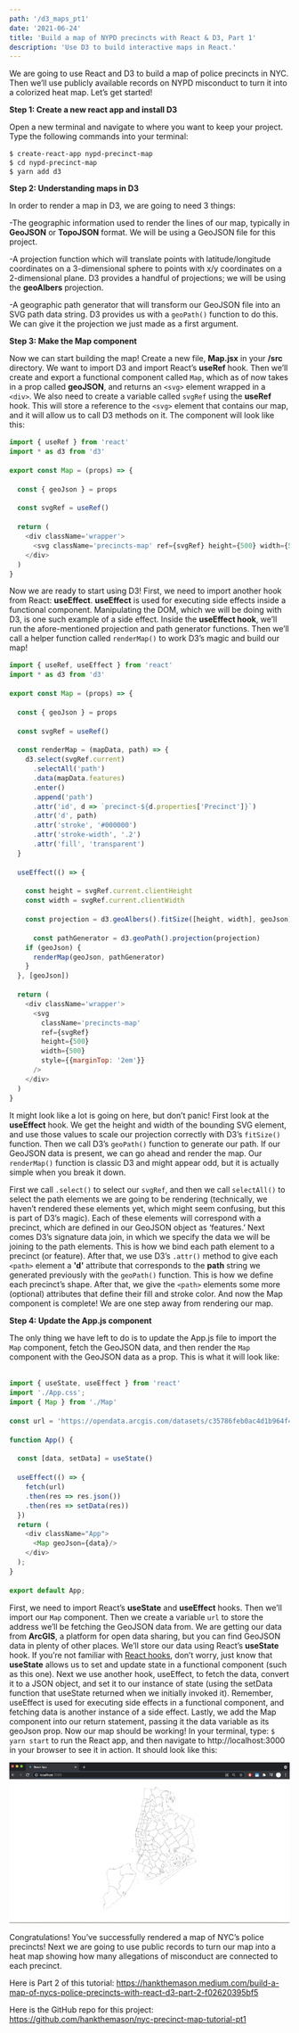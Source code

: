 ```yaml
---
path: '/d3_maps_pt1'
date: '2021-06-24'
title: 'Build a map of NYPD precincts with React & D3, Part 1'
description: 'Use D3 to build interactive maps in React.'
---
```

We are going to use React and D3 to build a map of police precincts in NYC. Then we’ll use publicly available records on NYPD misconduct to turn it into a colorized heat map. Let’s get started!

**Step 1: Create a new react app and install D3**

Open a new terminal and navigate to where you want to keep your project. Type the following commands into your terminal:

<div class="console">

```console
$ create-react-app nypd-precinct-map
$ cd nypd-precinct-map
$ yarn add d3
```

</div>

**Step 2: Understanding maps in D3**


In order to render a map in D3, we are going to need 3 things:


-The geographic information used to render the lines of our map, typically in **GeoJSON** or **TopoJSON** format. We will be using a GeoJSON file for this project.

-A projection function which will translate points with latitude/longitude coordinates on a 3-dimensional sphere to points with x/y coordinates on a 2-dimensional plane. D3 provides a handful of projections; we will be using the **geoAlbers** projection.

-A geographic path generator that will transform our GeoJSON file into an SVG path data string. D3 provides us with a `geoPath()` function to do this. We can give it the projection we just made as a first argument.

**Step 3: Make the Map component**

Now we can start building the map! Create a new file, **Map.jsx** in your **/src** directory. We want to import D3 and import React’s **useRef** hook. Then we’ll create and export a functional component called `Map`, which as of now takes in a prop called **geoJSON**, and returns an `<svg>` element wrapped in a `<div>`. We also need to create a variable called `svgRef` using the **useRef** hook. This will store a reference to the `<svg>` element that contains our map, and it will allow us to call D3 methods on it. The component will look like this:

```javascript
import { useRef } from 'react'
import * as d3 from 'd3'

export const Map = (props) => {

  const { geoJson } = props

  const svgRef = useRef()

  return (
    <div className='wrapper'>
      <svg className='precincts-map' ref={svgRef} height={500} width={500} />
    </div>
  )
}
```

Now we are ready to start using D3! First, we need to import another hook from React: **useEffect**. **useEffect** is used for executing side effects inside a functional component. Manipulating the DOM, which we will be doing with D3, is one such example of a side effect. Inside the **useEffect hook**, we’ll run the afore-mentioned projection and path generator functions. Then we’ll call a helper function called `renderMap()` to work D3’s magic and build our map!

```javascript
import { useRef, useEffect } from 'react'
import * as d3 from 'd3'

export const Map = (props) => {

  const { geoJson } = props

  const svgRef = useRef()

  const renderMap = (mapData, path) => {
    d3.select(svgRef.current)
      .selectAll('path')
      .data(mapData.features)
      .enter()
      .append('path')
      .attr('id', d => `precinct-${d.properties['Precinct']}`)
      .attr('d', path)
      .attr('stroke', '#000000')
      .attr('stroke-width', '.2')
      .attr('fill', 'transparent')
  }
  
  useEffect(() => {

    const height = svgRef.current.clientHeight
    const width = svgRef.current.clientWidth

    const projection = d3.geoAlbers().fitSize([height, width], geoJson)

	  const pathGenerator = d3.geoPath().projection(projection) 
    if (geoJson) {
      renderMap(geoJson, pathGenerator)
    }
  }, [geoJson])

  return (
    <div className='wrapper'>
      <svg 
        className='precincts-map' 
        ref={svgRef} 
        height={500} 
        width={500}
        style={{marginTop: '2em'}}
      />
    </div>
  )
}
```

It might look like a lot is going on here, but don’t panic! First look at the **useEffect** hook. We get the height and width of the bounding SVG element, and use those values to scale our projection correctly with D3’s `fitSize()` function. Then we call D3’s `geoPath()` function to generate our path. If our GeoJSON data is present, we can go ahead and render the map. Our `renderMap()` function is classic D3 and might appear odd, but it is actually simple when you break it down.

First we call `.select()` to select our `svgRef`, and then we call `selectAll()` to select the path elements we are going to be rendering (technically, we haven’t rendered these elements yet, which might seem confusing, but this is part of D3’s magic). Each of these elements will correspond with a precinct, which are defined in our GeoJSON object as ‘features.’ Next comes D3’s signature data join, in which we specify the data we will be joining to the path elements. This is how we bind each path element to a precinct (or feature). After that, we use D3’s `.attr()` method to give each `<path>` element a **'d'** attribute that corresponds to the **path** string we generated previously with the `geoPath()` function. This is how we define each precinct’s shape. After that, we give the `<path>` elements some more (optional) attributes that define their fill and stroke color. And now the Map component is complete! We are one step away from rendering our map.

**Step 4: Update the App.js component**

The only thing we have left to do is to update the App.js file to import the `Map` component, fetch the GeoJSON data, and then render the `Map` component with the GeoJSON data as a prop. This is what it will look like:

```javascript

import { useState, useEffect } from 'react'
import './App.css';
import { Map } from './Map'

const url = 'https://opendata.arcgis.com/datasets/c35786feb0ac4d1b964f41f874f151c1_0.geojson'

function App() {

  const [data, setData] = useState()

  useEffect(() => {
    fetch(url)
    .then(res => res.json())
    .then(res => setData(res))
  })
  return (
    <div className="App">
      <Map geoJson={data}/>
    </div>
  );
}

export default App;
```

First, we need to import React’s **useState** and **useEffect** hooks. Then we’ll import our `Map` component. Then we create a variable `url` to store the address we’ll be fetching the GeoJSON data from. We are getting our data from **ArcGIS**, a platform for open data sharing, but you can find GeoJSON data in plenty of other places. We’ll store our data using React’s **useState** hook. If you’re not familiar with [React hooks](https://reactjs.org/docs/hooks-state.html), don’t worry, just know that **useState** allows us to set and update state in a functional component (such as this one). Next we use another hook, useEffect, to fetch the data, convert it to a JSON object, and set it to our instance of state (using the setData function that useState returned when we initially invoked it). Remember, useEffect is used for executing side effects in a functional component, and fetching data is another instance of a side effect. Lastly, we add the Map component into our return statement, passing it the data variable as its geoJson prop. Now our map should be working! In your terminal, type: `$ yarn start` to run the React app, and then navigate to http://localhost:3000 in your browser to see it in action. It should look like this:

![basic map rendering](./bw_map.png)

Congratulations! You’ve successfully rendered a map of NYC’s police precincts! Next we are going to use public records to turn our map into a heat map showing how many allegations of misconduct are connected to each precinct.

Here is Part 2 of this tutorial: https://hankthemason.medium.com/build-a-map-of-nycs-police-precincts-with-react-d3-part-2-f02620395bf5

Here is the GitHub repo for this project: https://github.com/hankthemason/nyc-precinct-map-tutorial-pt1

